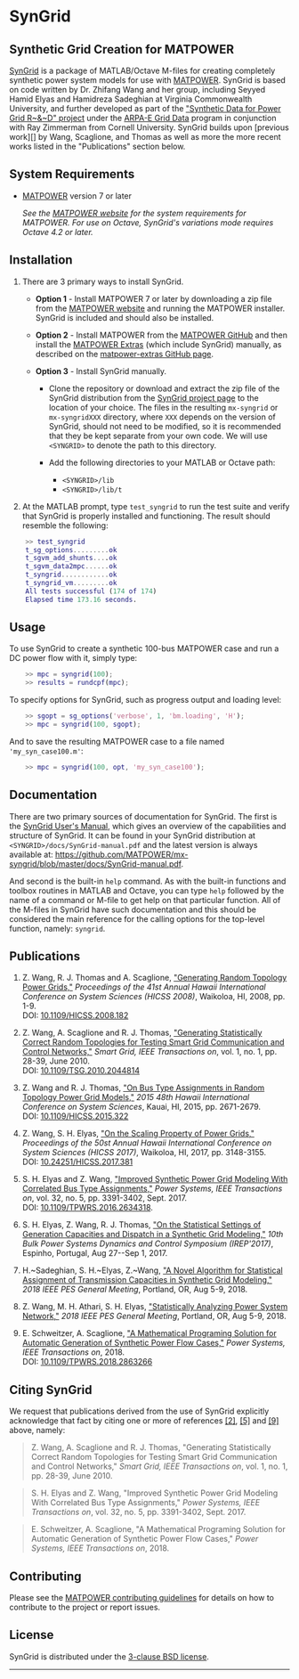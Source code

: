SynGrid
=======

Synthetic Grid Creation for MATPOWER
------------------------------------

[SynGrid][1] is a package of MATLAB/Octave M-files for creating completely
synthetic power system models for use with [MATPOWER][2]. SynGrid is based on
code written by Dr. Zhifang Wang and her group, including Seyyed Hamid Elyas
and Hamidreza Sadeghian at Virginia Commonwealth University, and further
developed as part of the ["Synthetic Data for Power Grid R~\&~D" project][3]
under the [ARPA-E Grid Data][3b] program in conjunction with Ray Zimmerman
from Cornell University. SynGrid builds upon [previous work][] by Wang,
Scaglione, and Thomas as well as more the more recent works listed in the
"Publications" section below.


System Requirements
-------------------

*   [MATPOWER][2] version 7 or later
    
    _See the [MATPOWER website][2] for the system requirements for
    MATPOWER. For use on Octave, SynGrid's variations mode requires
    Octave 4.2 or later._


Installation
------------

1.  There are 3 primary ways to install SynGrid.

    - **Option 1** - Install MATPOWER 7 or later by downloading a zip file
      from the [MATPOWER website][2] and running the MATPOWER installer.
      SynGrid is included and should also be installed.

    - **Option 2** - Install MATPOWER from the [MATPOWER GitHub][4] and then
       install the [MATPOWER Extras][5] (which include SynGrid) manually, as
       described on the [matpower-extras GitHub page][5].

    - **Option 3** - Install SynGrid manually.

        - Clone the repository or download and extract the zip file of
          the SynGrid distribution from the [SynGrid project page][1] to
          the location of your choice. The files in the resulting
          `mx-syngrid` or `mx-syngridXXX` directory, where `XXX` depends
          on the version of SynGrid, should not need to be modified, so it
          is recommended that they be kept separate from your own code.
          We will use `<SYNGRID>` to denote the path to this directory.

        - Add the following directories to your MATLAB or Octave path:
            *   `<SYNGRID>/lib`
            *   `<SYNGRID>/lib/t`

3.  At the MATLAB prompt, type `test_syngrid` to run the test suite and
    verify that SynGrid is properly installed and functioning. The result
    should resemble the following:

```matlab
    >> test_syngrid
    t_sg_options.........ok
    t_sgvm_add_shunts....ok
    t_sgvm_data2mpc......ok
    t_syngrid............ok
    t_syngrid_vm.........ok
    All tests successful (174 of 174)
    Elapsed time 173.16 seconds.
```


Usage
-----

To use SynGrid to create a synthetic 100-bus MATPOWER case and run a DC power
flow with it, simply type:

```matlab
    >> mpc = syngrid(100);
    >> results = rundcpf(mpc);
```

To specify options for SynGrid, such as progress output and loading level:

```matlab
    >> sgopt = sg_options('verbose', 1, 'bm.loading', 'H');
    >> mpc = syngrid(100, sgopt);
```

And to save the resulting MATPOWER case to a file named `'my_syn_case100.m'`:

```matlab
    >> mpc = syngrid(100, opt, 'my_syn_case100');
```


Documentation
-------------

There are two primary sources of documentation for SynGrid. The first is
the [SynGrid User's Manual][6], which gives an overview of the capabilities
and structure of SynGrid. It can be found in your SynGrid distribution at
`<SYNGRID>/docs/SynGrid-manual.pdf` and the latest version is always
available at:
<https://github.com/MATPOWER/mx-syngrid/blob/master/docs/SynGrid-manual.pdf>.

And second is the built-in `help` command. As with the built-in
functions and toolbox routines in MATLAB and Octave, you can type `help`
followed by the name of a command or M-file to get help on that particular
function. All of the M-files in SynGrid have such documentation and this
should be considered the main reference for the calling options for the
top-level function, namely: `syngrid`.


Publications
------------

1.  Z. Wang, R. J. Thomas and A. Scaglione, ["Generating Random Topology
    Power Grids,"][11] *Proceedings of the 41st Annual Hawaii International
    Conference on System Sciences (HICSS 2008)*, Waikoloa, HI, 2008,
    pp. 1-9.  
    DOI: [10.1109/HICSS.2008.182][11]

2.  Z. Wang, A. Scaglione and R. J. Thomas, ["Generating Statistically
    Correct Random Topologies for Testing Smart Grid Communication and
    Control Networks,"][7] *Smart Grid, IEEE Transactions on*, vol. 1,
    no. 1, pp. 28-39, June 2010.  
    DOI: [10.1109/TSG.2010.2044814][7]

3.  Z. Wang and R. J. Thomas, ["On Bus Type Assignments in Random Topology
    Power Grid Models,"][12] *2015 48th Hawaii International Conference on
    System Sciences*, Kauai, HI, 2015, pp. 2671-2679.  
    DOI: [10.1109/HICSS.2015.322][12]

4.  Z. Wang, S. H. Elyas, ["On the Scaling Property of Power Grids,"][13]
    *Proceedings of the 50st Annual Hawaii International Conference on
    System Sciences (HICSS 2017)*, Waikoloa, HI, 2017, pp. 3148-3155.  
    DOI: [10.24251/HICSS.2017.381][13]

5.  S. H. Elyas and Z. Wang, ["Improved Synthetic Power Grid Modeling
    With Correlated Bus Type Assignments,"][8] *Power Systems, IEEE
    Transactions on*, vol. 32, no. 5, pp. 3391-3402, Sept. 2017.  
    DOI: [10.1109/TPWRS.2016.2634318][8].

6.  S. H. Elyas, Z. Wang, R. J. Thomas, ["On the Statistical Settings of
    Generation Capacities and Dispatch in a Synthetic Grid Modeling,"][14]
    *10th Bulk Power Systems Dynamics and Control Symposium (IREP'2017)*,
    Espinho, Portugal, Aug 27--Sep 1, 2017.

7.  H.~Sadeghian, S. H.~Elyas, Z.~Wang, ["A Novel Algorithm for Statistical
    Assignment of Transmission Capacities in Synthetic Grid Modeling,"][15]
    *2018 IEEE PES General Meeting*, Portland, OR, Aug 5-9, 2018.

8.  Z. Wang, M. H. Athari, S. H. Elyas, ["Statistically Analyzing Power
    System Network,"][16] *2018 IEEE PES General Meeting*, Portland, OR,
    Aug 5-9, 2018.

9.  E. Schweitzer, A. Scaglione, ["A Mathematical Programing Solution
    for Automatic Generation of Synthetic Power Flow Cases,"][17] *Power
    Systems, IEEE Transactions on*, 2018.  
    DOI: [10.1109/TPWRS.2018.2863266][17]


Citing SynGrid
--------------

We request that publications derived from the use of SynGrid explicitly
acknowledge that fact by citing one or more of references [\[2\]][7],
[\[5\]][8] and [\[9\]][17] above, namely:

>   Z. Wang, A. Scaglione and R. J. Thomas, "Generating Statistically
    Correct Random Topologies for Testing Smart Grid Communication and
    Control Networks," *Smart Grid, IEEE Transactions on*, vol. 1,
    no. 1, pp. 28-39, June 2010.  

>   S. H. Elyas and Z. Wang, "Improved Synthetic Power Grid Modeling
    With Correlated Bus Type Assignments," *Power Systems, IEEE
    Transactions on*, vol. 32, no. 5, pp. 3391-3402, Sept. 2017.  

>   E. Schweitzer, A. Scaglione, "A Mathematical Programing Solution
    for Automatic Generation of Synthetic Power Flow Cases," *Power
    Systems, IEEE Transactions on*, 2018.  


Contributing
------------

Please see the [MATPOWER contributing guidelines][9] for details on how to
contribute to the project or report issues.

License
-------

SynGrid is distributed under the [3-clause BSD license][10].

----
[1]: https://github.com/MATPOWER/mx-syngrid
[2]: http://www.pserc.cornell.edu/matpower/
[3]: https://arpa-e.energy.gov/?q=slick-sheet-project/synthetic-data-power-grid-rd
[3b]: https://arpa-e.energy.gov/?q=arpa-e-programs/grid-data
[4]: https://github.com/MATPOWER/matpower
[5]: https://github.com/MATPOWER/matpower-extras
[6]: https://github.com/MATPOWER/mx-syngrid/blob/master/docs/SynGrid-manual.pdf
[7]: https://doi.org/10.1109/TSG.2010.2044814
[8]: https://doi.org/10.1109/TPWRS.2016.2634318
[9]: https://github.com/MATPOWER/matpower/blob/master/CONTRIBUTING.md
[10]: LICENSE
[11]: https://doi.org/10.1109/HICSS.2008.182
[12]: https://doi.org/10.1109/HICSS.2015.322
[13]: https://doi.org/10.24251/HICSS.2017.381
[14]: https://arxiv.org/abs/1706.09294
[15]: .
[16]: .
[17]: https://doi.org/10.1109/TPWRS.2018.2863266
